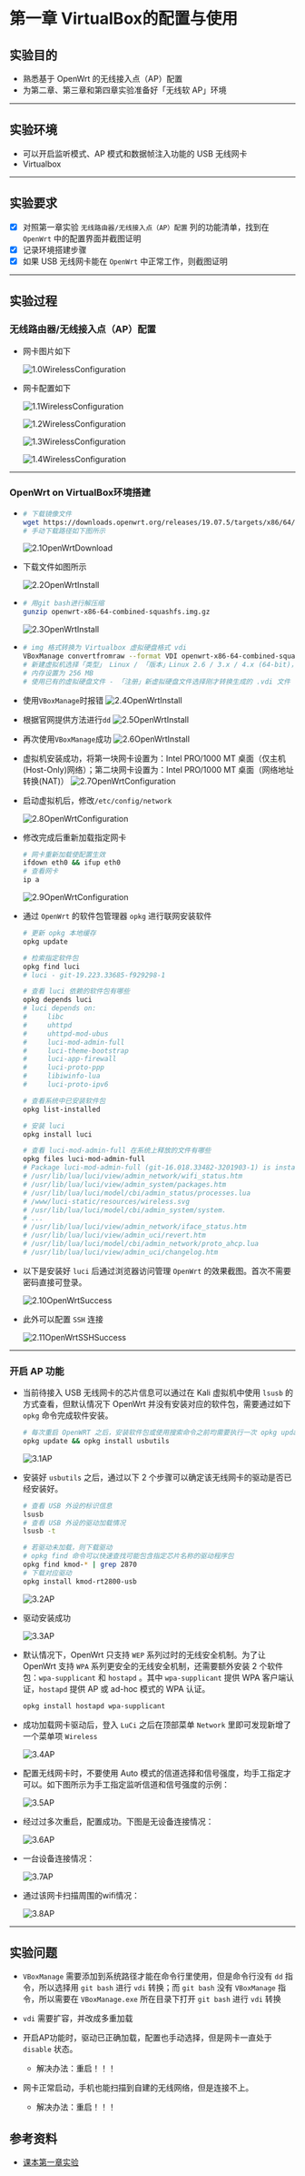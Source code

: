 # 第一章 VirtualBox的配置与使用

## 实验目的

- 熟悉基于 OpenWrt 的无线接入点（AP）配置
- 为第二章、第三章和第四章实验准备好「无线软 AP」环境

---

## 实验环境

- 可以开启监听模式、AP 模式和数据帧注入功能的 USB 无线网卡
- Virtualbox

---

## 实验要求

- [x] 对照第一章实验 `无线路由器/无线接入点（AP）配置` 列的功能清单，找到在 `OpenWrt` 中的配置界面并截图证明
- [x] 记录环境搭建步骤
- [x] 如果 USB 无线网卡能在 `OpenWrt` 中正常工作，则截图证明

---

## 实验过程

### 无线路由器/无线接入点（AP）配置

- 网卡图片如下

    ![1.0WirelessConfiguration](imgs/1.0WirelessConfiguration.PNG)

- 网卡配置如下

    ![1.1WirelessConfiguration](imgs/1.1WirelessConfiguration.PNG)

    ![1.2WirelessConfiguration](imgs/1.2WirelessConfiguration.PNG)

    ![1.3WirelessConfiguration](imgs/1.3WirelessConfiguration.PNG)

    ![1.4WirelessConfiguration](imgs/1.4WirelessConfiguration.PNG)

---

### OpenWrt on VirtualBox环境搭建

-   ```bash
    # 下载镜像文件
    wget https://downloads.openwrt.org/releases/19.07.5/targets/x86/64/openwrt-x86-64-combined-squashfs.img.gz
    # 手动下载路径如下图所示
    ```
    
    ![2.1OpenWrtDownload](imgs/2.1OpenWrtDownload.PNG)

- 下载文件如图所示

    ![2.2OpenWrtInstall](imgs/2.2OpenWrtInstall.PNG)

-   ```bash
    # 用git bash进行解压缩
    gunzip openwrt-x86-64-combined-squashfs.img.gz
    ```

    ![2.3OpenWrtInstall](imgs/2.3OpenWrtInstall.PNG)

-   ```bash
    # img 格式转换为 Virtualbox 虚拟硬盘格式 vdi
    VBoxManage convertfromraw --format VDI openwrt-x86-64-combined-squashfs.img openwrt-x86-64-combined-squashfs.vdi
    # 新建虚拟机选择「类型」 Linux / 「版本」Linux 2.6 / 3.x / 4.x (64-bit)，填写有意义的虚拟机「名称」
    # 内存设置为 256 MB
    # 使用已有的虚拟硬盘文件 - 「注册」新虚拟硬盘文件选择刚才转换生成的 .vdi 文件
    ```

- 使用`VBoxManage`时报错
    ![2.4OpenWrtInstall](imgs/2.4OpenWrtInstall.PNG)

- 根据官网提供方法进行`dd`
    ![2.5OpenWrtInstall](imgs/2.5OpenWrtInstall.PNG)

- 再次使用`VBoxManage`成功
    ![2.6OpenWrtInstall](imgs/2.6OpenWrtInstall.PNG)


- 虚拟机安装成功，将第一块网卡设置为：Intel PRO/1000 MT 桌面（仅主机(Host-Only)网络）；第二块网卡设置为：Intel PRO/1000 MT 桌面（网络地址转换(NAT)）
    ![2.7OpenWrtConfiguration](imgs/2.7OpenWrtConfiguration.PNG)

- 启动虚拟机后，修改`/etc/config/network`

    ![2.8OpenWrtConfiguration](imgs/2.8OpenWrtConfiguration.PNG)

- 修改完成后重新加载指定网卡

    ```bash
    # 网卡重新加载使配置生效
    ifdown eth0 && ifup eth0
    # 查看网卡
    ip a
    ```

    ![2.9OpenWrtConfiguration](imgs/2.9OpenWrtConfiguration.PNG)

- 通过 `OpenWrt` 的软件包管理器 `opkg` 进行联网安装软件

    ```bash
    # 更新 opkg 本地缓存
    opkg update

    # 检索指定软件包
    opkg find luci
    # luci - git-19.223.33685-f929298-1

    # 查看 luci 依赖的软件包有哪些 
    opkg depends luci
    # luci depends on:
    #     libc
    #     uhttpd
    #     uhttpd-mod-ubus
    #     luci-mod-admin-full
    #     luci-theme-bootstrap
    #     luci-app-firewall
    #     luci-proto-ppp
    #     libiwinfo-lua
    #     luci-proto-ipv6

    # 查看系统中已安装软件包
    opkg list-installed

    # 安装 luci
    opkg install luci

    # 查看 luci-mod-admin-full 在系统上释放的文件有哪些
    opkg files luci-mod-admin-full
    # Package luci-mod-admin-full (git-16.018.33482-3201903-1) is installed on root and has the following files:
    # /usr/lib/lua/luci/view/admin_network/wifi_status.htm
    # /usr/lib/lua/luci/view/admin_system/packages.htm
    # /usr/lib/lua/luci/model/cbi/admin_status/processes.lua
    # /www/luci-static/resources/wireless.svg
    # /usr/lib/lua/luci/model/cbi/admin_system/system.
    # ...
    # /usr/lib/lua/luci/view/admin_network/iface_status.htm
    # /usr/lib/lua/luci/view/admin_uci/revert.htm
    # /usr/lib/lua/luci/model/cbi/admin_network/proto_ahcp.lua
    # /usr/lib/lua/luci/view/admin_uci/changelog.htm
    ```

- 以下是安装好 `luci` 后通过浏览器访问管理 `OpenWrt` 的效果截图。首次不需要密码直接可登录。

    ![2.10OpenWrtSuccess](imgs/2.10OpenWrtSuccess.PNG)

- 此外可以配置 `SSH` 连接

    ![2.11OpenWrtSSHSuccess](imgs/2.11OpenWrtSSHSuccess.PNG)

---

### 开启 AP 功能

- 当前待接入 USB 无线网卡的芯片信息可以通过在 Kali 虚拟机中使用 `lsusb` 的方式查看，但默认情况下 OpenWrt 并没有安装对应的软件包，需要通过如下 `opkg` 命令完成软件安装。

    ```bash
    # 每次重启 OpenWRT 之后，安装软件包或使用搜索命令之前均需要执行一次 opkg update
    opkg update && opkg install usbutils
    ```

    ![3.1AP](imgs/3.1AP.PNG)

- 安装好 `usbutils` 之后，通过以下 2 个步骤可以确定该无线网卡的驱动是否已经安装好。

    ```bash
    # 查看 USB 外设的标识信息
    lsusb
    # 查看 USB 外设的驱动加载情况
    lsusb -t

    # 若驱动未加载，则下载驱动
    # opkg find 命令可以快速查找可能包含指定芯片名称的驱动程序包
    opkg find kmod-* | grep 2870
    # 下载对应驱动
    opkg install kmod-rt2800-usb
    ```

    ![3.2AP](imgs/3.2AP.PNG)

- 驱动安装成功

    ![3.3AP](imgs/3.3AP.PNG)

- 默认情况下，OpenWrt 只支持 `WEP` 系列过时的无线安全机制。为了让 OpenWrt 支持 `WPA` 系列更安全的无线安全机制，还需要额外安装 2 个软件包：`wpa-supplicant` 和 `hostapd` 。其中 `wpa-supplicant` 提供 WPA 客户端认证，`hostapd` 提供 AP 或 ad-hoc 模式的 WPA 认证。

    ```bash
    opkg install hostapd wpa-supplicant
    ```

- 成功加载网卡驱动后，登入 `LuCi` 之后在顶部菜单 `Network` 里即可发现新增了一个菜单项 `Wireless`

    ![3.4AP](imgs/3.4AP.PNG)

- 配置无线网卡时，不要使用 Auto 模式的信道选择和信号强度，均手工指定才可以。如下图所示为手工指定监听信道和信号强度的示例：

    ![3.5AP](imgs/3.5AP.PNG)

- 经过过多次重启，配置成功。下图是无设备连接情况：

    ![3.6AP](imgs/3.6AP.PNG)

- 一台设备连接情况：

    ![3.7AP](imgs/3.7AP.PNG)

- 通过该网卡扫描周围的wifi情况：

    ![3.8AP](imgs/3.8AP.PNG)

---

## 实验问题

- `VBoxManage` 需要添加到系统路径才能在命令行里使用，但是命令行没有 `dd` 指令，所以选择用 `git bash` 进行 `vdi` 转换；而 `git bash` 没有 `VBoxManage` 指令，所以需要在 `VBoxManage.exe` 所在目录下打开 `git bash` 进行 `vdi` 转换

- `vdi` 需要扩容，并改成多重加载

- 开启AP功能时，驱动已正确加载，配置也手动选择，但是网卡一直处于 `disable` 状态。
    - 解决办法：重启！！！

- 网卡正常启动，手机也能扫描到自建的无线网络，但是连接不上。
    - 解决办法：重启！！！

## 参考资料

- [课本第一章实验](https://c4pr1c3.github.io/cuc-mis/chap0x01/exp.html)
